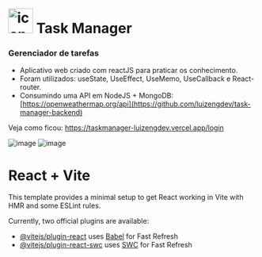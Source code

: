 # <img src="https://previews.123rf.com/images/flatvector/flatvector1505/flatvector150500083/40202510-task-manager-icon.jpg" width="50" alt="icon-task"> Task Manager

### Gerenciador de tarefas

- Aplicativo web criado com reactJS para praticar os conhecimento.
- Foram utilizados: useState, UseEffect, UseMemo, UseCallback e React-router.
- Consumindo uma API em NodeJS + MongoDB: [https://openweathermap.org/api](https://github.com/luizengdev/task-manager-backend)

 Veja como ficou: https://taskmanager-luizengdev.vercel.app/login

 ![image](https://github.com/luizengdev/task-manager-frontend/assets/47059188/913b6139-0f88-44b4-9bf9-96d4b1791671)
 ![image](https://github.com/luizengdev/task-manager-frontend/assets/47059188/c0092dc0-64db-4a56-bd7e-e68faba416e0)

# React + Vite

This template provides a minimal setup to get React working in Vite with HMR and some ESLint rules.

Currently, two official plugins are available:

- [@vitejs/plugin-react](https://github.com/vitejs/vite-plugin-react/blob/main/packages/plugin-react/README.md) uses [Babel](https://babeljs.io/) for Fast Refresh
- [@vitejs/plugin-react-swc](https://github.com/vitejs/vite-plugin-react-swc) uses [SWC](https://swc.rs/) for Fast Refresh
